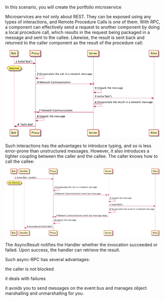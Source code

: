 In this scenario, you will create the portfolio microservice

Microservices are not only about REST. They can be exposed using any types of interactions, and Remote Procedure Calls is one of them. With RPC, a component can effectively send a request to another component by doing a local procedure call, which results in the request being packaged in a message and sent to the callee. Likewise, the result is sent back and returned to the caller component as the result of the procedure call:

![Architecture](../../assets/middleware/rhoar-getting-started-vertx/rpc-sequence.png)

Such interactions has the advantages to introduce typing, and so is less error-prone than unstructured messages. However, it also introduces a tighter coupling between the caller and the callee. The caller knows how to call the callee:

![Architecture](../../assets/middleware/rhoar-getting-started-vertx/async-rpc-sequence.png)

The AsyncResult notifies the Handler whether the invocation succeeded or failed. Upon success, the handler can retrieve the result.

Such async-RPC has several advantages:

the caller is not blocked

it deals with failures

it avoids you to send messages on the event bus and manages object marshalling and unmarshalling for you.
